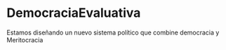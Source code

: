# DemocraciaEvaluativa
Estamos diseñando un nuevo sistema político que combine democracia y Meritocracia
